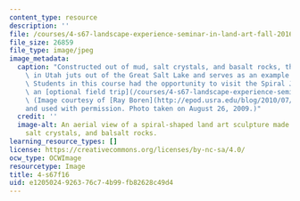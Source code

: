 ```yaml
---
content_type: resource
description: ''
file: /courses/4-s67-landscape-experience-seminar-in-land-art-fall-2016/e1205024926376c74b99fb82628c49d4_4-s67f16.jpg
file_size: 26859
file_type: image/jpeg
image_metadata:
  caption: "Constructed out of mud, salt crystals, and basalt rocks, the Spiral Jetty\
    \ in Utah juts out of the Great Salt Lake and serves as an example of land art.\
    \ Students in this course had the opportunity to visit the Spiral Jetty during\
    \ an [optional field trip](/courses/4-s67-landscape-experience-seminar-in-land-art-fall-2016/pages/field-trip-itinerary).\
    \ (Image courtesy of [Ray Boren](http://epod.usra.edu/blog/2010/07/spiral-jetty-and-great-salt-lake.html)\_\
    and used with permission. Photo taken on August 26, 2009.)"
  credit: ''
  image-alt: An aerial view of a spiral-shaped land art sculpture made out of mud,
    salt crystals, and balsalt rocks.
learning_resource_types: []
license: https://creativecommons.org/licenses/by-nc-sa/4.0/
ocw_type: OCWImage
resourcetype: Image
title: 4-s67f16
uid: e1205024-9263-76c7-4b99-fb82628c49d4
---
```

